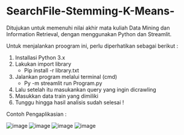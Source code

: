 # SearchFile-Stemming-K-Means-

Ditujukan untuk memenuhi nilai akhir mata kuliah Data Mining dan Information Retrieval, dengan menggunakan Python dan Streamlit.

Untuk menjalankan proogram ini, perlu diperhatikan sebagai berikut : 
1. Installasi Python 3.x
2. Lakukan import library 
   - Pip install -r library.txt
3. Jalankan program melalui terminal (cmd)
   - Py -m streamlit run Program.py
4. Lalu setelah itu masukankan query yang ingin dicrawling
5. Masukkan data train yang dimiliki
6. Tunggu hingga hasil analisis sudah selesai !

Contoh Pengaplikasian : 

![image](https://user-images.githubusercontent.com/86830762/215286786-cc450285-fd6f-4fc6-a4ff-6fdc9cade239.png)
![image](https://user-images.githubusercontent.com/86830762/215286796-f78afb25-caff-4c51-8a64-0a8b9cd74b51.png)
![image](https://user-images.githubusercontent.com/86830762/215286806-3817bf20-790c-4c8c-852d-4440a5e6236d.png)
![image](https://user-images.githubusercontent.com/86830762/215286835-57de5ef1-1653-407d-9c10-e277cb955aee.png)
